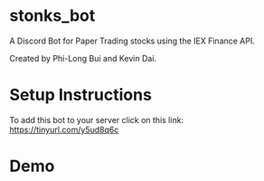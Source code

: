 # stonks_bot
A Discord Bot for Paper Trading stocks using the IEX Finance API.

Created by Phi-Long Bui and Kevin Dai.

# Setup Instructions
To add this bot to your server click on this link:
        https://tinyurl.com/y5ud8q6c

# Demo
